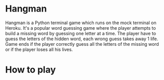 # Hangman

Hangman is a Python terminal game which runs on the mock terminal on Heroku.
It's a popular word guessing game where the player attempts to build a missing word by guessing one letter at a time. The player have to guess the letters of the hidden word, each wrong guess takes away 1 life. Game ends if the player correctly guess all the letters of the missing word or if the player loses all his lives.


# How to play










